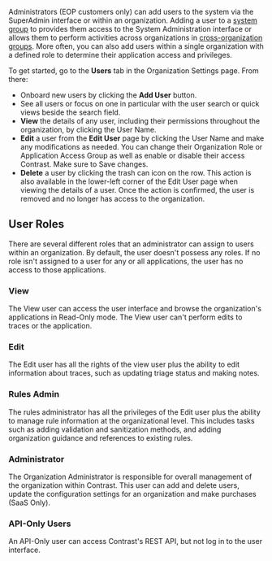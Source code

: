 <!--
title: "Manage Users"
description: "Managing Users in Contrast"
tags: "Admin manage organization configuration TeamServer Users roles permissions API"
-->

Administrators (EOP customers only) can add users to the system via the SuperAdmin interface or within an organization. Adding a user to a [system group](admin-manageorgs.html#access) to provides them access to the System Administration interface or allows them to perform activities across organizations in [cross-organization groups](admin-manageorgs.html#crossorg). More often, you can also add users within a single organization with a defined role to determine their application access and privileges.

To get started, go to the **Users** tab in the Organization Settings page. From there:

* Onboard new users by clicking the **Add User** button.
* See all users or focus on one in particular with the user search or quick views beside the search field.
* **View** the details of any user, including their permissions throughout the organization, by clicking the User Name.
* **Edit** a user from the **Edit User** page by clicking the User Name and make any modifications as needed. You can change their Organization Role or Application Access Group as well as enable or disable their access Contrast. Make sure to Save changes.
* **Delete** a user by clicking the trash can icon on the row. This action is also available in the lower-left corner of the Edit User page when viewing the details of a user. Once the action is confirmed, the user is removed and no longer has access to the organization. 

## User Roles
There are several different roles that an administrator can assign to users within an organization. By default, the user doesn't possess any roles. If no role isn't assigned to a user for any or all applications, the user has no access to those applications. 

### View
The View user can access the user interface and browse the organization's applications in Read-Only mode. The View user can't perform edits to traces or the application.

### Edit
The Edit user has all the rights of the view user plus the ability to edit information about traces, such as updating triage status and making notes.

### Rules Admin
The rules administrator has all the privileges of the Edit user plus the ability to manage rule information at the organizational level. This includes tasks such as adding validation and sanitization methods, and adding organization guidance and references to existing rules.

### Administrator
The Organization Administrator is responsible for overall management of the organization within Contrast. This user can add and delete users, update the configuration settings for an organization and make purchases (SaaS Only).

### API-Only Users
An API-Only user can access Contrast's REST API, but not log in to the user interface. <!-- An API-Only user can also be granted and of the roles described above (creating administrator API accounts is not recommended). -->

